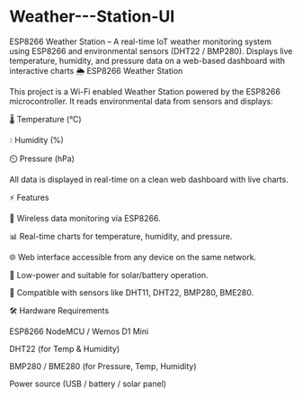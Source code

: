 # Weather---Station-UI
ESP8266 Weather Station – A real-time IoT weather monitoring system using ESP8266 and environmental sensors (DHT22 / BMP280). Displays live temperature, humidity, and pressure data on a web-based dashboard with interactive charts
🌦️ ESP8266 Weather Station

This project is a Wi-Fi enabled Weather Station powered by the ESP8266 microcontroller.
It reads environmental data from sensors and displays:

🌡️ Temperature (°C)

💧 Humidity (%)

⏲️ Pressure (hPa)

All data is displayed in real-time on a clean web dashboard with live charts.

⚡ Features

📡 Wireless data monitoring via ESP8266.

📊 Real-time charts for temperature, humidity, and pressure.

🌐 Web interface accessible from any device on the same network.

🔌 Low-power and suitable for solar/battery operation.

🔧 Compatible with sensors like DHT11, DHT22, BMP280, BME280.

🛠️ Hardware Requirements

ESP8266 NodeMCU / Wemos D1 Mini

DHT22 (for Temp & Humidity)

BMP280 / BME280 (for Pressure, Temp, Humidity)

Power source (USB / battery / solar panel)
